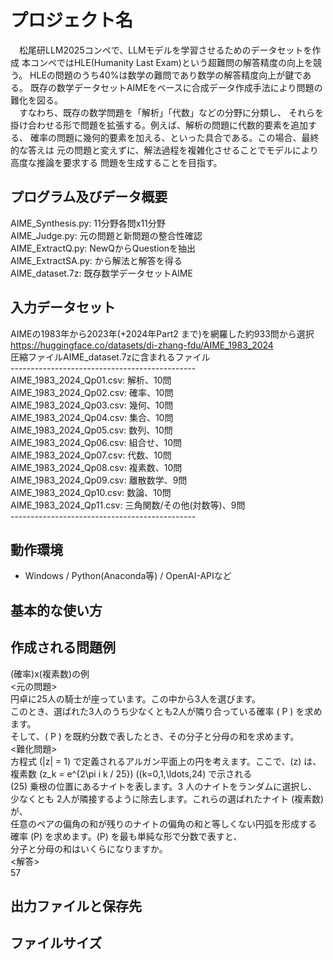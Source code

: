 # プロジェクト名
　松尾研LLM2025コンペで、LLMモデルを学習させるためのデータセットを作成
本コンペではHLE(Humanity Last Exam)という超難問の解答精度の向上を競う。
HLEの問題のうち40%は数学の難問であり数学の解答精度向上が鍵である。
既存の数学データセットAIMEをベースに合成データ作成手法により問題の難化を図る。<br>
　すなわち、既存の数学問題を「解析」「代数」などの分野に分類し、
 それらを掛け合わせる形で問題を拡張する。例えば、解析の問題に代数的要素を追加する、
 確率の問題に幾何的要素を加える、といった具合である。この場合、最終的な答えは
 元の問題と変えずに、解法過程を複雑化させることでモデルにより高度な推論を要求する
 問題を生成することを目指す。

## プログラム及びデータ概要
AIME_Synthesis.py: 11分野各問x11分野<br>
AIME_Judge.py: 元の問題と新問題の整合性確認<br>
AIME_ExtractQ.py: NewQからQuestionを抽出<br>
AIME_ExtractSA.py: <Question>から解法と解答を得る<br>
AIME_dataset.7z: 既存数学データセットAIME<br>

## 入力データセット
AIMEの1983年から2023年(+2024年Part2 まで)を網羅した約933問から選択<br>
https://huggingface.co/datasets/di-zhang-fdu/AIME_1983_2024<br>
圧縮ファイルAIME_dataset.7zに含まれるファイル<br>
----------------------------------------------<br>
AIME_1983_2024_Qp01.csv: 解析、10問<br>
AIME_1983_2024_Qp02.csv: 確率、10問<br>
AIME_1983_2024_Qp03.csv: 幾何、10問<br>
AIME_1983_2024_Qp04.csv: 集合、10問<br>
AIME_1983_2024_Qp05.csv: 数列、10問<br>
AIME_1983_2024_Qp06.csv: 組合せ、10問<br>
AIME_1983_2024_Qp07.csv: 代数、10問<br>
AIME_1983_2024_Qp08.csv: 複素数、10問<br>
AIME_1983_2024_Qp09.csv: 離散数学、9問<br>
AIME_1983_2024_Qp10.csv: 数論、10問<br>
AIME_1983_2024_Qp11.csv: 三角関数/その他(対数等)、9問<br>
----------------------------------------------<br>

## 動作環境
- Windows / Python(Anaconda等) / OpenAI-APIなど

## 基本的な使い方


## 作成される問題例
(確率)x(複素数)の例<br>
<元の問題><br>
円卓に25人の騎士が座っています。この中から3人を選びます。<br>
このとき、選ばれた3人のうち少なくとも2人が隣り合っている確率 \( P \) を求めます。<br>
そして、\( P \) を既約分数で表したとき、その分子と分母の和を求めます。<br>
<難化問題><br>
方程式 \(|z| = 1\) で定義されるアルガン平面上の円を考えます。ここで、\(z\) は、<br>
複素数 \(z_k = e^{2\pi i k / 25}\) (\(k=0,1,\ldots,24\) で示される<br>
\(25\) 乗根の位置にあるナイトを表します。3 人のナイトをランダムに選択し、<br>
少なくとも 2人が隣接するように除去します。これらの選ばれたナイト (複素数) が、<br>
任意のペアの偏角の和が残りのナイトの偏角の和と等しくない円弧を形成する<br>
確率 \(P\) を求めます。\(P\) を最も単純な形で分数で表すと、<br>
分子と分母の和はいくらになりますか。<br>
<解答><br>
57<br>


## 出力ファイルと保存先

## ファイルサイズ


